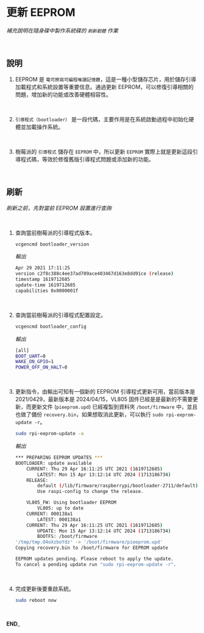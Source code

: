 # 更新 EEPROM

_補充說明在隨身碟中製作系統碟的 `刷新韌體` 作業_

<br>

## 說明

1. EEPROM 是 `電可擦寫可編程唯讀記憶體`，這是一種小型儲存芯片，用於儲存引導加載程式和系統設置等重要信息。通過更新 EEPROM，可以修復引導相關的問題，增加新的功能或改善硬體相容性。

<br>

2. `引導程式（bootloader）` 是一段代碼，主要作用是在系統啟動過程中初始化硬體並加載操作系統。

<br>

3. 樹莓派的 `引導程式` 儲存在 `EEPROM` 中，所以更新 `EEPROM` 實際上就是更新這段引導程式碼，等效於修復舊版引導程式問題或添加新的功能。

<br>

## 刷新

_刷新之前，先對當前 EEPROM 設置進行查詢_

<br>

1. 查詢當前樹莓派的引導程式版本。

    ```bash
    vcgencmd bootloader_version
    ```

    _輸出_

    ```bash
    Apr 29 2021 17:11:25
    version c2f8c388c4ee37ad709ace403467d163e8dd91ce (release)
    timestamp 1619712685
    update-time 1619712685
    capabilities 0x0000001f
    ```

<br>

2. 查詢當前樹莓派的引導程式配置設定。

    ```bash
    vcgencmd bootloader_config
    ```
    _輸出_
    ```bash
    [all]
    BOOT_UART=0
    WAKE_ON_GPIO=1
    POWER_OFF_ON_HALT=0
    ```

<br>

3. 更新指令，由輸出可知有一個新的 EEPROM 引導程式更新可用，當前版本是 2021/0429，最新版本是 2024/04/15，VL805 固件已經是是最新的不需要更新，而更新文件 (`pieeprom.upd`) 已經複製到資料夾 `/boot/firmware` 中，並且也做了備份 `recovery.bin`，如果想取消此更新，可以執行 `sudo rpi-eeprom-update -r`。

    ```bash
    sudo rpi-eeprom-update -a
    ```

    _輸出_
    ```bash
    *** PREPARING EEPROM UPDATES ***
    BOOTLOADER: update available
        CURRENT: Thu 29 Apr 16:11:25 UTC 2021 (1619712685)
            LATEST: Mon 15 Apr 13:12:14 UTC 2024 (1713186734)
        RELEASE:
            default (/lib/firmware/raspberrypi/bootloader-2711/default)
            Use raspi-config to change the release.

        VL805_FW: Using bootloader EEPROM
            VL805: up to date
        CURRENT: 000138a1
            LATEST: 000138a1
        CURRENT: Thu 29 Apr 16:11:25 UTC 2021 (1619712685)
            UPDATE: Mon 15 Apr 13:12:14 UTC 2024 (1713186734)
            BOOTFS: /boot/firmware
    '/tmp/tmp.O4oXzboYdz' -> '/boot/firmware/pieeprom.upd'
    Copying recovery.bin to /boot/firmware for EEPROM update

    EEPROM updates pending. Please reboot to apply the update.
    To cancel a pending update run "sudo rpi-eeprom-update -r".
    ```

<br>

4. 完成更新後要重啟系統。

    ```bash
    sudo reboot now
    ```

<br>

__END___